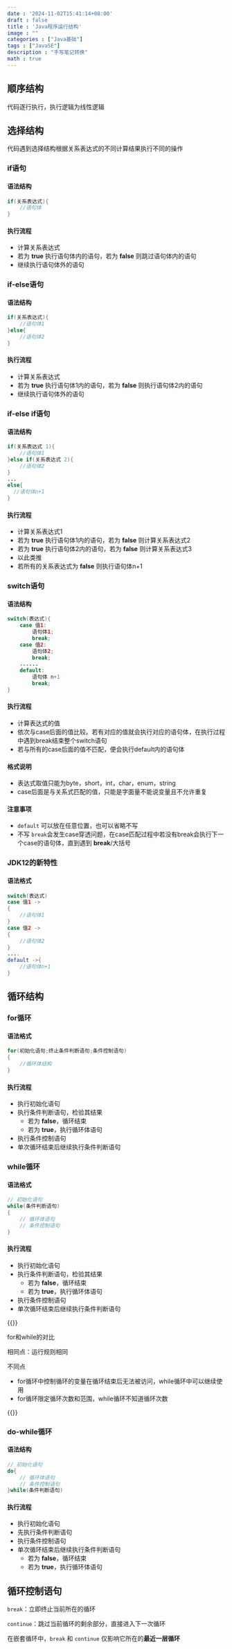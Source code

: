 ```yaml
---
date : '2024-11-02T15:41:14+08:00'
draft : false
title : 'Java程序运行结构'
image : ""
categories : ["Java基础"]
tags : ["JavaSE"]
description : "手写笔记转换"
math : true
---
```


## 顺序结构

代码逐行执行，执行逻辑为线性逻辑

## 选择结构

代码遇到选择结构根据关系表达式的不同计算结果执行不同的操作

### if语句

#### 语法结构

```java
if(关系表达式){
    //语句体
}
```

#### 执行流程

- 计算关系表达式
- 若为 **true** 执行语句体内的语句，若为 **false** 则跳过语句体内的语句
- 继续执行语句体外的语句

### if-else语句

#### 语法结构

```java
if(关系表达式){
    //语句体1
}else{
    //语句体2
}
```

#### 执行流程

- 计算关系表达式
- 若为 **true** 执行语句体1内的语句，若为 **false** 则执行语句体2内的语句
- 继续执行语句体外的语句

### if-else if语句

#### 语法结构

```java
if(关系表达式 1){
    //语句体1
}else if(关系表达式 2){
    //语句体2
}
...
else{
  //语句体n+1
}
```

#### 执行流程

- 计算关系表达式1
- 若为 **true** 执行语句体1内的语句，若为 **false** 则计算关系表达式2
- 若为 **true** 执行语句体2内的语句，若为 **false** 则计算关系表达式3
- 以此类推
- 若所有的关系表达式为 **false** 则执行语句体n+1

### switch语句

#### 语法结构

```java
switch(表达式){
    case 值1:
        语句体1;
        break;
    case 值2:
        语句体2;
        break;
    ......
    default:
        语句体 n+1
        break;
}
```

#### 执行流程

- 计算表达式的值
- 依次与case后面的值比较。若有对应的值就会执行对应的语句体，在执行过程中遇到break结束整个switch语句
- 若与所有的case后面的值不匹配，便会执行default内的语句体

#### 格式说明

- 表达式取值只能为byte，short，int，char，enum，string
- case后面是与关系式匹配的值，只能是字面量不能说变量且不允许重复

#### 注意事项

- `default` 可以放在任意位置，也可以省略不写
- 不写 `break`会发生case穿透问题，在case匹配过程中若没有break会执行下一个case的语句体，直到遇到 **break**/大括号

### JDK12的新特性

#### 语法格式

```java
switch(表达式)
case 值1 ->
{
	//语句体1
}
case 值2 ->
{
	//语句体2
}
....
default ->{
    //语句体n+1
}
```

## 循环结构

### for循环

#### 语法格式

```java
for(初始化语句;终止条件判断语句;条件控制语句)
{
	//循环体结构
}
```

#### 执行流程

- 执行初始化语句
- 执行条件判断语句，检验其结果
  - 若为 **false**，循环结束
  - 若为 **true**，执行循环体语句
- 执行条件控制语句
- 单次循环结束后继续执行条件判断语句

### while循环

#### 语法格式

```java
// 初始化语句
while(条件判断语句)
{
	// 循环体语句
	// 条件控制语句
}
```

#### 执行流程

- 执行初始化语句
- 执行条件判断语句，检验其结果
  - 若为 **false**，循环结束
  - 若为 **true**，执行循环体语句
- 执行条件控制语句
- 单次循环结束后继续执行条件判断语句

{{<notice tip>}}

for和while的对比

相同点：运行规则相同

不同点

- for循环中控制循环的变量在循环结束后无法被访问，while循环中可以继续使用
- for循环限定循环次数和范围，while循环不知道循环次数

{{</notice>}}

### do-while循环

#### 语法结构

```java
// 初始化语句
do{
    // 循环体语句
    // 条件控制语句
}while(条件判断语句)
```

#### 执行流程

- 执行初始化语句
- 先执行条件判断语句
- 执行条件控制语句
- 单次循环结束后继续执行条件判断语句
  - 若为 **false**，循环结束
  - 若为 **true**，执行循环体语句



## 循环控制语句

`break`：立即终止当前所在的循环

`continue`：跳过当前循环的剩余部分，直接进入下一次循环

在嵌套循环中，`break` 和 `continue` 仅影响它所在的**最近一层循环**